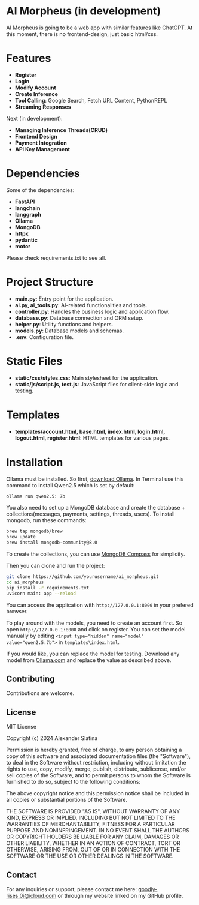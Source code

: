 # AI Morpheus (in development)

AI Morpheus is going to be a web app with similar features like ChatGPT. At this moment, there is no frontend-design, just basic html/css.

# Features
- **Register**
- **Login**
- **Modify Account**
- **Create Inference**
- **Tool Calling**: Google Search, Fetch URL Content, PythonREPL
- **Streaming Responses**

Next (in development):
- **Managing Inference Threads(CRUD)**
- **Frontend Design**
- **Payment Integration**
- **API Key Management**

# Dependencies

Some of the dependencies:
- **FastAPI**
- **langchain**
- **langgraph**
- **Ollama**
- **MongoDB**
- **httpx**
- **pydantic**
- **motor**

Please check requirements.txt to see all.

# Project Structure

- **main.py**: Entry point for the application.
- **ai.py, ai_tools.py**: AI-related functionalities and tools.
- **controller.py**: Handles the business logic and application flow.
- **database.py**: Database connection and ORM setup.
- **helper.py**: Utility functions and helpers.
- **models.py**: Database models and schemas.
- **.env**: Configuration file.

# Static Files

- **static/css/styles.css**: Main stylesheet for the application.
- **static/js/script.js, test.js**: JavaScript files for client-side logic and testing.

# Templates

- **templates/account.html, base.html, index.html, login.html, logout.html, register.html**: HTML templates for various pages.

# Installation

Ollama must be installed. So first, [download Ollama](https://ollama.com/download).
In Terminal use this command to install Qwen2.5 which is set by default:

```bash
ollama run qwen2.5: 7b
```

You also need to set up a MongoDB database and create the database + collections(messages, payments, settings, threads, users).
To install mongodb, run these commands:

   ```bash
   brew tap mongodb/brew
   brew update
   brew install mongodb-community@8.0
   ```

To create the collections, you can use [MongoDB Compass](https://www.mongodb.com/try/download/compass) for simplicity.

Then you can clone and run the project:

   ```bash
   git clone https://github.com/yourusername/ai_morpheus.git
   cd ai_morpheus
   pip install -r requirements.txt
   uvicorn main: app --reload
   ```

You can access the application with `http://127.0.0.1:8000` in your prefered browser.

To play around with the models, you need to create an account first. So open `http://127.0.0.1:8000` and click on register.
You can set the model manually by editing `<input type="hidden" name="model" value="qwen2.5:7b">` in `templates\index.html`. 

If you would like, you can replace the model for testing. Download any model from [Ollama.com](https://ollama.com) and replace the value as described above.

## Contributing

Contributions are welcome. 

## License

MIT License

Copyright (c) 2024 Alexander Slatina

Permission is hereby granted, free of charge, to any person obtaining a copy
of this software and associated documentation files (the "Software"), to deal
in the Software without restriction, including without limitation the rights
to use, copy, modify, merge, publish, distribute, sublicense, and/or sell
copies of the Software, and to permit persons to whom the Software is
furnished to do so, subject to the following conditions:

The above copyright notice and this permission notice shall be included in all
copies or substantial portions of the Software.

THE SOFTWARE IS PROVIDED "AS IS", WITHOUT WARRANTY OF ANY KIND, EXPRESS OR
IMPLIED, INCLUDING BUT NOT LIMITED TO THE WARRANTIES OF MERCHANTABILITY,
FITNESS FOR A PARTICULAR PURPOSE AND NONINFRINGEMENT. IN NO EVENT SHALL THE
AUTHORS OR COPYRIGHT HOLDERS BE LIABLE FOR ANY CLAIM, DAMAGES OR OTHER
LIABILITY, WHETHER IN AN ACTION OF CONTRACT, TORT OR OTHERWISE, ARISING FROM,
OUT OF OR IN CONNECTION WITH THE SOFTWARE OR THE USE OR OTHER DEALINGS IN THE
SOFTWARE.

## Contact 

For any inquiries or support, please contact me here: goodly-rises.0i@icloud.com or through my website linked on my GitHub profile.
